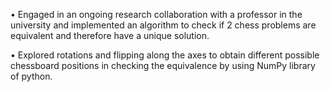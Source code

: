 • Engaged in an ongoing research collaboration with a professor in the university and implemented an algorithm to check if 2
chess problems are equivalent and therefore have a unique solution.

• Explored rotations and flipping along the axes to obtain different possible chessboard positions in checking the equivalence
by using NumPy library of python.
